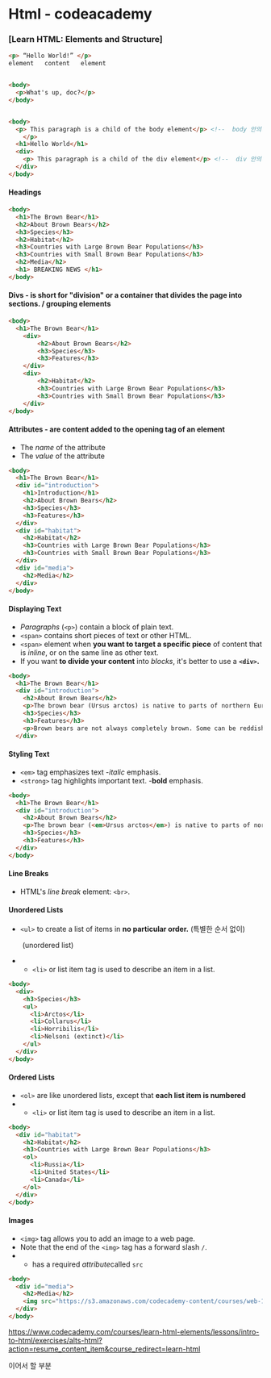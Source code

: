 # Html - codeacademy

### [Learn HTML: Elements and Structure] 

```html
<p> “Hello World!” </p> 
element   content   element


<body>
  <p>What's up, doc?</p>
</body>


<body>
  <p> This paragraph is a child of the body element</p> <!--  body 안의 <p> -->
    </p> 
  <h1>Hello World</h1>
  <div>
    <p> This paragraph is a child of the div element</p> <!--  div 안의 <p> -->
  </div> 
</body>
```



#### Headings				

```html
<body>
  <h1>The Brown Bear</h1>
  <h2>About Brown Bears</h2>
  <h3>Species</h3>
  <h2>Habitat</h2>
  <h3>Countries with Large Brown Bear Populations</h3>
  <h3>Countries with Small Brown Bear Populations</h3>
  <h2>Media</h2>
  <h1> BREAKING NEWS </h1>
</body>

```



#### Divs - is short for "division" or a container that divides the page into sections. / grouping elements 

```html
<body>
  <h1>The Brown Bear</h1>
    <div> 
  		<h2>About Brown Bears</h2>
  		<h3>Species</h3>
  		<h3>Features</h3>
    </div>
  	<div>
  		<h2>Habitat</h2>
  		<h3>Countries with Large Brown Bear Populations</h3>
  		<h3>Countries with Small Brown Bear Populations</h3>
  	</div>
</body>
```



#### Attributes - are content added to the opening tag of an element 

- The *name* of the attribute
- The *value* of the attribute

```html
<body>
  <h1>The Brown Bear</h1>
  <div id="introduction">
    <h1>Introduction</h1>
    <h2>About Brown Bears</h2>
    <h3>Species</h3>
    <h3>Features</h3>
  </div>
  <div id="habitat">
    <h2>Habitat</h2>
    <h3>Countries with Large Brown Bear Populations</h3>
    <h3>Countries with Small Brown Bear Populations</h3>
  </div>
  <div id="media">
    <h2>Media</h2>
  </div>
</body>
```

#### Displaying Text

- *Paragraphs* (`<p>`) contain a block of plain text.
- `<span>` contains short pieces of text or other HTML.
- `<span>` element when **you want to target a specific piece** of content that is *inline*, or on the same line as other text. 
- If you want **to divide your content** into *blocks*, it's better to use a **`<div>`.** 

```html
<body>
  <h1>The Brown Bear</h1>
  <div id="introduction">
    <h2>About Brown Bears</h2>
    <p>The brown bear (Ursus arctos) is native to parts of northern Eurasia and North America. Its conservation status is currently Least Concern. There are many subspecies within the brown bear species, including the Atlas bear and the Himalayan brown bear.</p>
    <h3>Species</h3>
    <h3>Features</h3>
    <p>Brown bears are not always completely brown. Some can be reddish or yellowish. They have very large, curved claws and huge paws. Male brown bears are often 30% larger than female brown bears. They can range from 5 feet to 9 feet from head to toe.</p>
  </div>
```



#### Styling Text

* `<em>` tag emphasizes text					-*italic* emphasis. 
* `<strong>` tag highlights important text.          -**bold** emphasis. 

```html
<body>
  <h1>The Brown Bear</h1>
  <div id="introduction">
    <h2>About Brown Bears</h2>
    <p>The brown bear (<em>Ursus arctos</em>) is native to parts of northern Eurasia and North America. Its conservation status is currently <strong>Least Concern</strong>. There are many subspecies within the brown bear species, including the Atlas bear and the Himalayan brown bear.</p>
    <h3>Species</h3>
    <h3>Features</h3>
  </div>
</body>
```



#### Line Breaks

* HTML's *line break* element: `<br>`. 



#### Unordered Lists

* `<ul>` to create a list of items in **no particular order.** (특별한 순서 없이)

  ​	(unordered list)

* + `<li>` or list item tag is used to describe an item in a list. 

```html
<body>
  <div>
    <h3>Species</h3>
    <ul>
      <li>Arctos</li>
      <li>Collarus</li>
      <li>Horribilis</li>
      <li>Nelsoni (extinct)</li>
    </ul>
  </div>
</body>
```



#### Ordered Lists

* `<ol>` are like unordered lists, except that **each list item is numbered** 
* + `<li>` or list item tag is used to describe an item in a list. 

```html
<body>	
  <div id="habitat">
    <h2>Habitat</h2>
    <h3>Countries with Large Brown Bear Populations</h3>
    <ol>
      <li>Russia</li>
      <li>United States</li>		
      <li>Canada</li>
    </ol>
  </div>
</body>
```



#### Images

* `<img>` tag allows you to add an image to a web page.  
* Note that the end of the `<img>` tag has a forward slash `/`.
* + has a required *attribute*called `src` 

```html
<body>
  <div id="media">
    <h2>Media</h2>
    <img src="https://s3.amazonaws.com/codecademy-content/courses/web-101/web101-image_brownbear.jpg"/>
  </div>
</body>
```



https://www.codecademy.com/courses/learn-html-elements/lessons/intro-to-html/exercises/alts-html?action=resume_content_item&course_redirect=learn-html



이어서 할 부분

